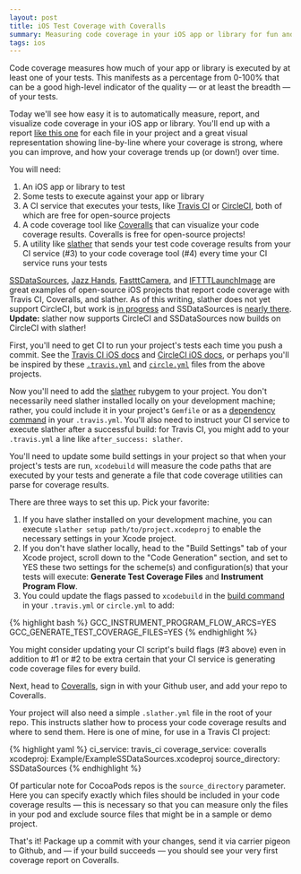 ```yaml
---
layout: post
title: iOS Test Coverage with Coveralls
summary: Measuring code coverage in your iOS app or library for fun and profit!
tags: ios
---
```


Code coverage measures how much of your app or library is executed by at least one of your tests. This manifests as a percentage from 0-100% that can be a good high-level indicator of the quality — or at least the breadth — of your tests. 

Today we'll see how easy it is to automatically measure, report, and visualize code coverage in your iOS app or library. You'll end up with a report [like this one](https://coveralls.io/builds/1975865) for each file in your project and a great visual representation showing line-by-line where your coverage is strong, where you can improve, and how your coverage trends up (or down!) over time. 

You will need:

1. An iOS app or library to test
2. Some tests to execute against your app or library
3. A CI service that executes your tests, like [Travis CI](https://travis-ci.org) or [CircleCI](https://circleci.com), both of which are free for open-source projects
4. A code coverage tool like [Coveralls](https://coveralls.io) that can visualize your code coverage results. Coveralls is free for open-source projects!
5. A utility like [slather](https://github.com/venmo/slather) that sends your test code coverage results from your CI service (#3) to your code coverage tool (#4) every time your CI service runs your tests

[SSDataSources](https://github.com/splinesoft/SSDataSources), [Jazz Hands](https://github.com/IFTTT/JazzHands), [FastttCamera](https://github.com/IFTTT/FastttCamera), and [IFTTTLaunchImage](https://github.com/IFTTT/IFTTTLaunchImage) are great examples of open-source iOS projects that report code coverage with Travis CI, Coveralls, and slather. As of this writing, slather does not yet support CircleCI, but work is [in progress](https://github.com/venmo/slather/pull/55) and SSDataSources is [nearly there](https://github.com/splinesoft/SSDataSources/pull/49). **Update:** slather now supports CircleCI and SSDataSources now builds on CircleCI with slather!

First, you'll need to get CI to run your project's tests each time you push a commit. See the [Travis CI iOS docs](http://docs.travis-ci.com/user/languages/objective-c/) and [CircleCI iOS docs](https://circleci.com/docs/ios-builds-on-os-x/), or perhaps you'll be inspired by these [`.travis.yml`](https://github.com/IFTTT/JazzHands/blob/master/.travis.yml) and [`circle.yml`](https://github.com/splinesoft/SPLUserActivity/blob/master/circle.yml) files from the above projects. 

Now you'll need to add the [slather](https://github.com/venmo/slather) rubygem to your project. You don't necessarily need slather installed locally on your development machine; rather, you could include it in your project's `Gemfile` or as a [dependency command](https://github.com/IFTTT/JazzHands/blob/master/.travis.yml#L3) in your `.travis.yml`. You'll also need to instruct your CI service to execute slather after a successful build: for Travis CI, you might add to your `.travis.yml` a line like `after_success: slather`.

You'll need to update some build settings in your project so that when your project's tests are run, `xcodebuild` will measure the code paths that are executed by your tests and generate a file that code coverage utilities can parse for coverage results.

There are three ways to set this up. Pick your favorite:

1. If you have slather installed on your development machine, you can execute `slather setup path/to/project.xcodeproj` to enable the necessary settings in your Xcode project. 
2. If you don't have slather locally, head to the "Build Settings" tab of your Xcode project, scroll down to the "Code Generation" section, and set to YES these two settings for the scheme(s) and configuration(s) that your tests will execute: **Generate Test Coverage Files** and **Instrument Program Flow**.
3. You could update the flags passed to `xcodebuild` in the [build command](https://github.com/IFTTT/JazzHands/blob/master/.travis.yml#L10) in your `.travis.yml` or `circle.yml` to add: 

{% highlight bash %}
GCC_INSTRUMENT_PROGRAM_FLOW_ARCS=YES 
GCC_GENERATE_TEST_COVERAGE_FILES=YES
{% endhighlight %}

You might consider updating your CI script's build flags (#3 above) even in addition to #1 or #2 to be extra certain that your CI service is generating code coverage files for every build.

Next, head to [Coveralls](https://coveralls.io), sign in with your Github user, and add your repo to Coveralls.

Your project will also need a simple `.slather.yml` file in the root of your repo. This instructs slather how to process your code coverage results and where to send them. Here is one of mine, for use in a Travis CI project:

{% highlight yaml %}
ci_service: travis_ci
coverage_service: coveralls
xcodeproj: Example/ExampleSSDataSources.xcodeproj
source_directory: SSDataSources
{% endhighlight %}

Of particular note for CocoaPods repos is the `source_directory` parameter. Here you can specify exactly which files should be included in your code coverage results — this is necessary so that you can measure only the files in your pod and exclude source files that might be in a sample or demo project.

That's it! Package up a commit with your changes, send it via carrier pigeon to Github, and — if your build succeeds — you should see your very first coverage report on Coveralls.

